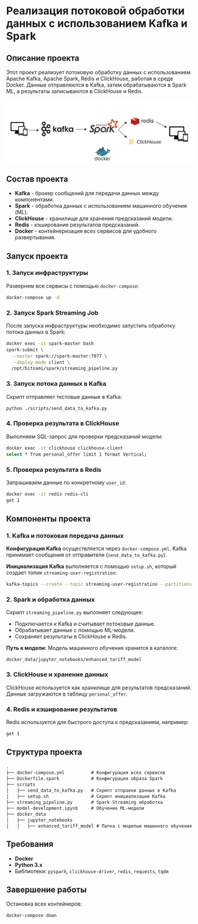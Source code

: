 # Реализация потоковой обработки данных с использованием Kafka и Spark

## Описание проекта
Этот проект реализует потоковую обработку данных с использованием Apache Kafka, Apache Spark, Redis и ClickHouse, работая в среде Docker. Данные отправляются в Kafka, затем обрабатываются в Spark ML, а результаты записываются в ClickHouse и Redis.

![project_schema.png](project_schema.png)

## Состав проекта
- **Kafka** - брокер сообщений для передачи данных между компонентами.
- **Spark** - обработка данных с использованием машинного обучения (ML).
- **ClickHouse** - хранилище для хранения предсказаний модели.
- **Redis** - кэширование результатов предсказаний.
- **Docker** - контейнеризация всех сервисов для удобного развертывания.

## Запуск проекта
### 1. Запуск инфраструктуры
Развернем все сервисы с помощью `docker-compose`:
```sh
docker-compose up -d
```

### 2. Запуск Spark Streaming Job
После запуска инфраструктуры необходимо запустить обработку потока данных в Spark:
```sh
docker exec -it spark-master bash
spark-submit \
  --master spark://spark-master:7077 \
  --deploy-mode client \
  /opt/bitnami/spark/streaming_pipeline.py
```

### 3. Запуск потока данных в Kafka
Скрипт отправляет тестовые данные в Kafka:
```sh
python ./scripts/send_data_to_kafka.py
```

### 4. Проверка результата в ClickHouse
Выполняем SQL-запрос для проверки предсказаний модели:
```sh
docker exec -it clickhouse clickhouse-client
select * from personal_offer limit 1 format Vertical;
```

### 5. Проверка результата в Redis
Запрашиваем данные по конкретному `user_id`:
```sh
docker exec -it redis redis-cli
get 1
```

## Компоненты проекта

### 1. Kafka и потоковая передача данных
**Конфигурация Kafka** осуществляется через `docker-compose.yml`. Kafka принимает сообщения от отправителя (`send_data_to_kafka.py`).

**Инициализация Kafka** выполняется с помощью `setup.sh`, который создает топик `streaming-user-registration`:
```sh
kafka-topics --create --topic streaming-user-registration --partitions 3 --replication-factor 1 --bootstrap-server kafka-cluster:9092
```

### 2. Spark и обработка данных
Скрипт `streaming_pipeline.py` выполняет следующее:
- Подключается к Kafka и считывает потоковые данные.
- Обрабатывает данные с помощью ML-модели.
- Сохраняет результаты в ClickHouse и Redis.

**Путь к модели:**
Модель машинного обучения хранится в каталоге:
```
docker_data/jupyter_notebooks/enhanced_tariff_model
```

### 3. ClickHouse и хранение данных
ClickHouse используется как хранилище для результатов предсказаний. Данные загружаются в таблицу `personal_offer`.

### 4. Redis и кэширование результатов
Redis используется для быстрого доступа к предсказаниям, например:
```sh
get 1
```

## Структура проекта
```
.
├── docker-compose.yml          # Конфигурация всех сервисов
├── Dockerfile.spark            # Конфигурация образа Spark
├── scripts
│   ├── send_data_to_kafka.py   # Скрипт отправки данных в Kafka
│   ├── setup.sh                # Скрипт инициализации Kafka
├── streaming_pipeline.py       # Spark Streaming обработка
├── model-development.ipynb     # Обучение ML-модели
├── docker_data
│   ├── jupyter_notebooks
│   │   ├── enhanced_tariff_model # Папка с моделью машинного обучения
```

## Требования
- **Docker**
- **Python 3.x**
- Библиотеки: `pyspark`, `clickhouse-driver`, `redis`, `requests`, `tqdm`

## Завершение работы
Остановка всех контейнеров:
```sh
docker-compose down
```